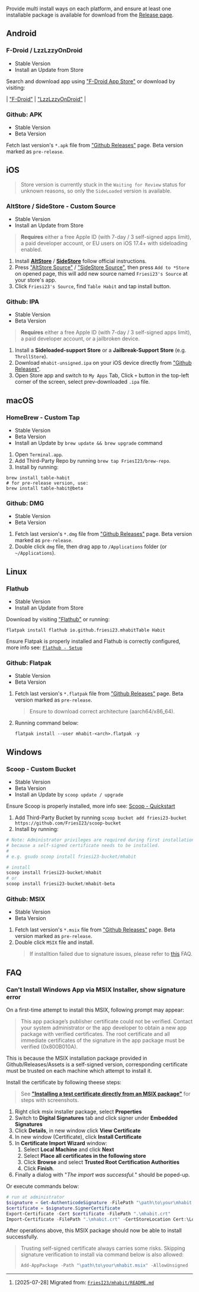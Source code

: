<!-- markdownlint-disable no-inline-html first-line-heading -->

Provide multi install ways on each platform,
and ensure at least one installable package is available for download
from the [Release page][github-releases].

## Android

### F-Droid / LzzLzzyOnDroid

- Stable Version
- Install an Update from Store

Search and download app using ["F-Droid App Store"][fdroid-app] or download by visiting:

| ["F-Droid"][fdroid-myapp] | ["LzzLzzyOnDroid"][lzzyondroid-myapp] |

### Github: APK

- Stable Version
- Beta Version

Fetch last version's `*.apk` file from ["Github Releases"][github-releases] page.
Beta version marked as `pre-release`.

## iOS

> Store version is currently stuck in the `Waiting for Review` status for unknown reasons,
> so only the `SideLoaded` version is available.

### AltStore / SideStore - Custom Source

- Stable Version
- Install an Update from Store

> **Requires** either a free Apple ID (with 7-day / 3 self-signed apps limit),
> a paid developer account, or EU users on iOS 17.4+ with sideloading enabled.

1. Install [**AltStore**][altstore] / [**SideStore**][sidestore] follow official instructions.
2. Press ["AltStore Source"][altstore-source] / ["SideStore Source"][sidestore-source],
   then press `Add to *Store` on opened page, this will add new source
   named `Friesi23's Source` at your store's app.
3. Click `Friesi23's Source`, find `Table Habit` and tap install button.

### Github: IPA

- Stable Version
- Beta Version

> **Requires** either a free Apple ID (with 7-day / 3 self-signed apps limit),
> a paid developer account, or a jailbroken device.

1. Install a **Sideloaded-support Store** or a **Jailbreak-Support Store** (e.g. `ThrollStore`).
2. Download `mhabit-unsigned.ipa` on your iOS device directly from ["Github Releases"][github-releases].
3. Open Store app and switch to `My Apps` Tab, Click `+` button in the top-left corner of the screen,
   select prev-downloaded `.ipa` file.

## macOS

### HomeBrew - Custom Tap

- Stable Version
- Beta Version
- Install an Update by `brew update && brew upgrade` command

1. Open `Terminal.app`.
2. Add Third-Party Repo by running `brew tap FriesI23/brew-repo`.
3. Install by running:

```shell
brew install table-habit
# for pre-release version, use:
brew install table-habit@beta
```

### Github: DMG

- Stable Version
- Beta Version

1. Fetch last version's `*.dmg` file from ["Github Releases"][github-releases] page.
   Beta version marked as `pre-release`.
2. Double click `dmg` file, then drag app to `/Applications` folder (or `~/Applications`).

## Linux

### Flathub

- Stable Version
- Install an Update from Store

Download by visiting ["Flathub"][flathub-myapp] or running:

```shell
flatpak install flathub io.github.friesi23.mhabitTable Habit
```

Ensure Flatpak is properly installed and Flathub is correctly configured,
more info see: [`Flathub - Setup`](https://flathub.org/setup)

### Github: Flatpak

- Stable Version
- Beta Version

1. Fetch last version's `*.flatpak` file from ["Github Releases"][github-releases] page.
   Beta version marked as `pre-release`.

   > Ensure to download correct architecture (aarch64/x86_64).

2. Running command below:

   ```shell
   flatpak install --user mhabit-<arch>.flatpak -y
   ```

## Windows

### Scoop - Custom Bucket

- Stable Version
- Beta Version
- Install an Update by `scoop update / upgrade`

Ensure Scoop is properly installed, more info see: [Scoop - Quickstart](https://scoop.sh/)

1. Add Third-Party Bucket by running `scoop bucket add friesi23-bucket https://github.com/FriesI23/scoop-bucket`
2. Install by running:

```powershell
# Note: Administrator privileges are required during first installation
# because a self-signed certificate needs to be installed.
#
# e.g. gsudo scoop install friesi23-bucket/mhabit

# install
scoop install friesi23-bucket/mhabit
# or
scoop install friesi23-bucket/mhabit-beta
```

### Github: MSIX

- Stable Version
- Beta Version

1. Fetch last version's `*.msix` file from ["Github Releases"][github-releases] page.
   Beta version marked as `pre-release`.
2. Double click `MSIX` file and install.
   > If installtion failed due to signature issues,
   > please refer to [this](#cant-install-windows-app-via-msix-installer-show-signature-error) FAQ.

## FAQ

### Can't Install Windows App via MSIX Installer, show signature error

On a first-time attempt to install this MSIX, following prompt may appear:

> This app package’s publisher certificate could not be verified.
> Contact your system administrator or the app developer to obtain
> a new app package with verified certificates.
> The root certificate and all immediate certificates of the signature
> in the app package must be verified (0x800B010A).

This is because the MSIX installation package provided in Github/Releases/Assets
is a self-signed version, corresponding certificate must be trusted
on each machine which attempt to install it.

Install the certificate by following theese steps:

> See [**"Installing a test certificate directly from an MSIX package"**][msix-install-cert]
> for steps with screenshots.

1. Right click msix installer package, select **Properties**
2. Switch to **Digital Signatures** tab and click signer under **Embedded Signatures**
3. Click **Details**, in new window click **View Certificate**
4. In new window (Certificate), click **Install Certificate**
5. In **Certificate Import Wizard** window:
   1. Select **Local Machine** and click **Next**
   2. Select **Place all certificates in the following store**
   3. Click **Browse** and select **Trusted Root Certification Authorities**
   4. Click **Finish**.
6. Finally a dialog with "_The import was successful._" should be poped-up.

Or execute commands below:

```powershell
# run at administrator
$signature = Get-AuthenticodeSignature -FilePath "\path\to\your\mhabit.msix"
$certificate = $signature.SignerCertificate
Export-Certificate -Cert $certificate -FilePath ".\mhabit.crt"
Import-Certificate -FilePath ".\mhabit.crt" -CertStoreLocation Cert:\LocalMachine\Root
```

After operations above, this MSIX package should now be able to install successfully.

> Trusting self-signed certificate always carries some risks.
> Skipping signature verification to install via command below is also allowed:
>
> ```powershell
> Add-AppPackage -Path "\path\to\your\mhabit.msix" -AllowUnsigned
> ```

<!-- refs -->

[github-releases]: https://github.com/FriesI23/mhabit/releases
[fdroid-app]: https://f-droid.org/F-Droid.apk
[fdroid-myapp]: https://f-droid.org/packages/io.github.friesi23.mhabit
[lzzyondroid-myapp]: https://apt.izzysoft.de/fdroid/index/apk/io.github.friesi23.mhabit
[altstore]: https://altstore.io/
[sidestore]: https://sidestore.io/
[altstore-source]: https://play4fun.friesi23.cn/altstore-repo/pages/altstore.html
[sidestore-source]: https://play4fun.friesi23.cn/altstore-repo/pages/sidestore.html
[flathub-myapp]: https://flathub.org/apps/io.github.friesi23.mhabit
[msix-install-cert]: https://www.advancedinstaller.com/install-test-certificate-from-msix.html

---

1. [2025-07-28] Migrated from: [`FriesI23/mhabit/README.md`][_migrate]

[_migrate]: https://github.com/FriesI23/mhabit/blob/09f6cabd6f7b2fa3aca1c087d48e9a6069c28033/README.md
